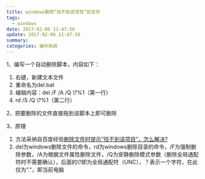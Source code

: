 ```yaml
---
title: windows删除“找不到该项目”的文件
tags:
  - windows
date: 2017-02-06 11:47:56
update: 2017-02-06 11:47:56
summary:
categories: 操作系统
---
```



1、编写一个自动删除脚本，内容如下：

 1. 右键，新建文本文件
 2. 重命名为del.bat
 3. 编辑内容：del /F /A /Q \\?\%1（第一行）
 4. rd /S /Q \\?\%1（第二行）

2、把要删除的文件直接拖到该脚本上即可删除

3、原理

 1. 方法采纳自百度经验[删除文件时提示“找不到该项目”，怎么解决?](http://jingyan.baidu.com/article/e4d08ffdf5ab470fd2f60df4.html)
 2. del为windows删除文件的命令，rd为windows删除目录的命令，/F为强制删除参数，/A为根据文件属性删除文件，/Q为安静删除模式参数（删除全局通配符时不需要确认），后面的\\?即为全局通配符（UNC），？表示一个字符，在此仅为"."，即当前电脑